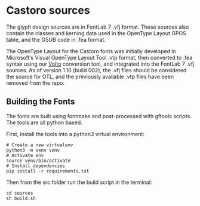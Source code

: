 # Castoro sources

The glyph design sources are in FontLab 7 .vfj format. These sources also contain the classes and kerning data used in the OpenType Layout GPOS table, and the GSUB code in .fea format.

The OpenType Layout for the Castoro fonts was initially developed in Microsoft‘s Visual OpenType Layout Tool .vtp format, then converted to .fea syntax using our [Volto](https://github.com/TiroTypeworks/Volto) conversion tool, and integrated into the FontLab 7 .vfj sources. As of version 1.10 (build 002), the .vfj files should be considered the source for OTL, and the previously available .vtp files have been removed from the repo.

## Building the Fonts

The fonts are built using fontmake and post-processed with gftools scripts. The tools are all python based. 

First, install the tools into a python3 virtual environment:


```
# Create a new virtualenv
python3 -m venv venv
# Activate env
source venv/bin/activate
# Install dependencies
pip install -r requirements.txt
```

Then from the src folder run the build script in the terminal:

```
cd sources
sh build.sh
```
